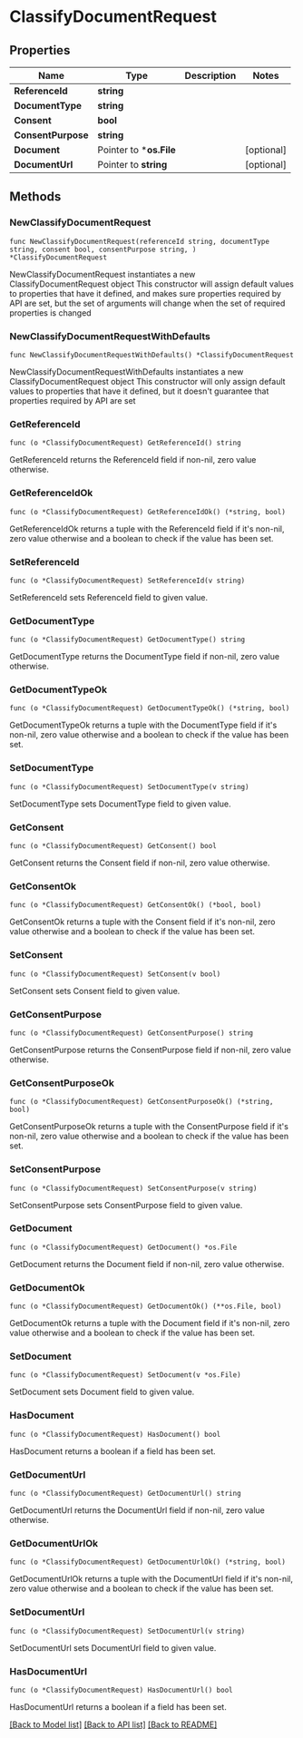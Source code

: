 # ClassifyDocumentRequest

## Properties

Name | Type | Description | Notes
------------ | ------------- | ------------- | -------------
**ReferenceId** | **string** |  | 
**DocumentType** | **string** |  | 
**Consent** | **bool** |  | 
**ConsentPurpose** | **string** |  | 
**Document** | Pointer to ***os.File** |  | [optional] 
**DocumentUrl** | Pointer to **string** |  | [optional] 

## Methods

### NewClassifyDocumentRequest

`func NewClassifyDocumentRequest(referenceId string, documentType string, consent bool, consentPurpose string, ) *ClassifyDocumentRequest`

NewClassifyDocumentRequest instantiates a new ClassifyDocumentRequest object
This constructor will assign default values to properties that have it defined,
and makes sure properties required by API are set, but the set of arguments
will change when the set of required properties is changed

### NewClassifyDocumentRequestWithDefaults

`func NewClassifyDocumentRequestWithDefaults() *ClassifyDocumentRequest`

NewClassifyDocumentRequestWithDefaults instantiates a new ClassifyDocumentRequest object
This constructor will only assign default values to properties that have it defined,
but it doesn't guarantee that properties required by API are set

### GetReferenceId

`func (o *ClassifyDocumentRequest) GetReferenceId() string`

GetReferenceId returns the ReferenceId field if non-nil, zero value otherwise.

### GetReferenceIdOk

`func (o *ClassifyDocumentRequest) GetReferenceIdOk() (*string, bool)`

GetReferenceIdOk returns a tuple with the ReferenceId field if it's non-nil, zero value otherwise
and a boolean to check if the value has been set.

### SetReferenceId

`func (o *ClassifyDocumentRequest) SetReferenceId(v string)`

SetReferenceId sets ReferenceId field to given value.


### GetDocumentType

`func (o *ClassifyDocumentRequest) GetDocumentType() string`

GetDocumentType returns the DocumentType field if non-nil, zero value otherwise.

### GetDocumentTypeOk

`func (o *ClassifyDocumentRequest) GetDocumentTypeOk() (*string, bool)`

GetDocumentTypeOk returns a tuple with the DocumentType field if it's non-nil, zero value otherwise
and a boolean to check if the value has been set.

### SetDocumentType

`func (o *ClassifyDocumentRequest) SetDocumentType(v string)`

SetDocumentType sets DocumentType field to given value.


### GetConsent

`func (o *ClassifyDocumentRequest) GetConsent() bool`

GetConsent returns the Consent field if non-nil, zero value otherwise.

### GetConsentOk

`func (o *ClassifyDocumentRequest) GetConsentOk() (*bool, bool)`

GetConsentOk returns a tuple with the Consent field if it's non-nil, zero value otherwise
and a boolean to check if the value has been set.

### SetConsent

`func (o *ClassifyDocumentRequest) SetConsent(v bool)`

SetConsent sets Consent field to given value.


### GetConsentPurpose

`func (o *ClassifyDocumentRequest) GetConsentPurpose() string`

GetConsentPurpose returns the ConsentPurpose field if non-nil, zero value otherwise.

### GetConsentPurposeOk

`func (o *ClassifyDocumentRequest) GetConsentPurposeOk() (*string, bool)`

GetConsentPurposeOk returns a tuple with the ConsentPurpose field if it's non-nil, zero value otherwise
and a boolean to check if the value has been set.

### SetConsentPurpose

`func (o *ClassifyDocumentRequest) SetConsentPurpose(v string)`

SetConsentPurpose sets ConsentPurpose field to given value.


### GetDocument

`func (o *ClassifyDocumentRequest) GetDocument() *os.File`

GetDocument returns the Document field if non-nil, zero value otherwise.

### GetDocumentOk

`func (o *ClassifyDocumentRequest) GetDocumentOk() (**os.File, bool)`

GetDocumentOk returns a tuple with the Document field if it's non-nil, zero value otherwise
and a boolean to check if the value has been set.

### SetDocument

`func (o *ClassifyDocumentRequest) SetDocument(v *os.File)`

SetDocument sets Document field to given value.

### HasDocument

`func (o *ClassifyDocumentRequest) HasDocument() bool`

HasDocument returns a boolean if a field has been set.

### GetDocumentUrl

`func (o *ClassifyDocumentRequest) GetDocumentUrl() string`

GetDocumentUrl returns the DocumentUrl field if non-nil, zero value otherwise.

### GetDocumentUrlOk

`func (o *ClassifyDocumentRequest) GetDocumentUrlOk() (*string, bool)`

GetDocumentUrlOk returns a tuple with the DocumentUrl field if it's non-nil, zero value otherwise
and a boolean to check if the value has been set.

### SetDocumentUrl

`func (o *ClassifyDocumentRequest) SetDocumentUrl(v string)`

SetDocumentUrl sets DocumentUrl field to given value.

### HasDocumentUrl

`func (o *ClassifyDocumentRequest) HasDocumentUrl() bool`

HasDocumentUrl returns a boolean if a field has been set.


[[Back to Model list]](../README.md#documentation-for-models) [[Back to API list]](../README.md#documentation-for-api-endpoints) [[Back to README]](../README.md)


